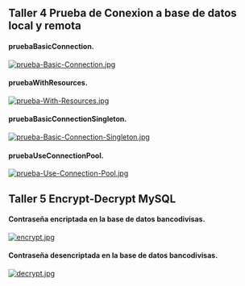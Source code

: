 ## Taller 4 Prueba de Conexion a base de datos local y remota

#### **pruebaBasicConnection.**

[![prueba-Basic-Connection.jpg](https://i.postimg.cc/jqMd2jJt/prueba-Basic-Connection.jpg)](https://postimg.cc/xqbSFnR4)

#### **pruebaWithResources.**

[![prueba-With-Resources.jpg](https://i.postimg.cc/xCJDd0rT/prueba-With-Resources.jpg)](https://postimg.cc/MMSrPJKh)

#### **pruebaBasicConnectionSingleton.**

[![prueba-Basic-Connection-Singleton.jpg](https://i.postimg.cc/BQ8LGF7d/prueba-Basic-Connection-Singleton.jpg)](https://postimg.cc/fJNTcVNK)

#### **pruebaUseConnectionPool.**

[![prueba-Use-Connection-Pool.jpg](https://i.postimg.cc/SKjNWb0H/prueba-Use-Connection-Pool.jpg)](https://postimg.cc/2qRDDJSx)


## Taller 5 Encrypt-Decrypt MySQL

#### **Contraseña encriptada en la base de datos bancodivisas.**

[![encrypt.jpg](https://i.postimg.cc/7LhrpPbZ/encrypt.jpg)](https://postimg.cc/gxC7hWvC)

#### **Contraseña desencriptada en la base de datos bancodivisas.**

[![decrypt.jpg](https://i.postimg.cc/FHD7yK2r/decrypt.jpg)](https://postimg.cc/SnYSqmS3)
